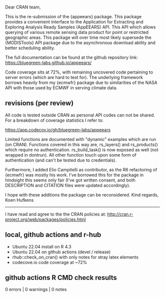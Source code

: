 Dear CRAN team,

This is the re-submission of the {appeears} package. This package provides a
convenient interface to the Application for Extracting and Exploring Analysis
Ready Samples (AppEEARS) API. This API which allows querying of various remote
sensing data product for point or restricted geographic areas. This package will
over time most likely supersede the {MODISTools} API package due to the 
asynchronous download ability and better scheduling ability.

The full documentation can be found at the github repository link:
https://bluegreen-labs.github.io/appeears/

Code coverage sits at 72%, with remaining uncovered code pertaining to server
errors (which are hard to test for). The underlying framework borrows heavily
from my {ecmwfr} package due to similarities of the NASA API with those used
by ECMWF in serving climate data.

## revisions (per review)

All code is tested outside CRAN as personal API codes can not be shared. For
a breakdown of coverage statistics I refer to:

https://app.codecov.io/gh/bluegreen-labs/appeears

Limited functions are documented with "dynamic" examples which are run (on CRAN).
Functions covered in this way are, rs_layers() and  rs_products() which require no authentication. rs_build_task() is now exposed as well (not wrapped in dontrun). 
All other function touch upon some form of authentication (and can't be tested due to credentials).

Furthermore, I added Elio Campitelli as contributor, as the R6 refactoring of 
{ecmwfr} was mostly his work. I've borrowed this for the package in hindsight 
this seems only fair (I've got written consent, and both DESCRIPTION and 
CITATION files were updated accordingly).

I hope with these additions the package can be reconsidered.
Kind regards,
Koen Hufkens

--- 

I have read and agree to the the CRAN policies at:
http://cran.r-project.org/web/packages/policies.html

## local, github actions and r-hub

- Ubuntu 22.04 install on R 4.3
- Ubuntu 22.04 on github actions (devel / release)
- rhub::check_on_cran() with only notes for stray latex elements
- codecove.io code coverage at ~72%

## github actions R CMD check results

0 errors | 0 warnings | 0 notes

